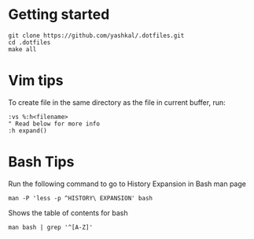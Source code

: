 # Getting started

```
git clone https://github.com/yashkal/.dotfiles.git
cd .dotfiles
make all
```

# Vim tips

To create file in the same directory as the file in current buffer, run:

```
:vs %:h<filename>
" Read below for more info
:h expand()

```

# Bash Tips

Run the following command to go to History Expansion in Bash man page

```
man -P 'less -p ^HISTORY\ EXPANSION' bash
```

Shows the table of contents for bash

```
man bash | grep '^[A-Z]'
```
